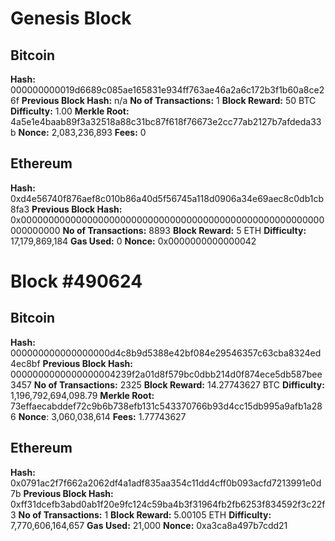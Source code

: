 # Genesis Block
## Bitcoin
**Hash:** 000000000019d6689c085ae165831e934ff763ae46a2a6c172b3f1b60a8ce26f
**Previous Block Hash:** n/a 
**No of Transactions:** 1
**Block Reward:** 50 BTC
**Difficulty:** 1.00
**Merkle Root:** 4a5e1e4baab89f3a32518a88c31bc87f618f76673e2cc77ab2127b7afdeda33b
**Nonce:** 2,083,236,893
**Fees:** 0
## Ethereum
**Hash:** 0xd4e56740f876aef8c010b86a40d5f56745a118d0906a34e69aec8c0db1cb8fa3
**Previous Block Hash:** 0x0000000000000000000000000000000000000000000000000000000000000000
**No of Transactions:** 8893
**Block Reward:** 5 ETH
**Difficulty:** 17,179,869,184
**Gas Used:** 0
**Nonce:** 0x0000000000000042
# Block #490624
## Bitcoin
**Hash:** 000000000000000000d4c8b9d5388e42bf084e29546357c63cba8324ed4ec8bf
**Previous Block Hash:** 0000000000000000004239f2a01d8f579bc0dbb214d0f874ece5db587bee3457
**No of Transactions:** 2325
**Block Reward:** 14.27743627 BTC
**Difficulty:** 1,196,792,694,098.79
**Merkle Root:** 73effaecabddef72c9b6b738efb131c543370766b93d4cc15db995a9afb1a286
**Nonce**: 3,060,038,614
**Fees:** 1.77743627
## Ethereum
**Hash:** 0x0791ac2f7f662a2062df4a1adf835aa354c11dd4cff0b093acfd7213991e0d7b
**Previous Block Hash:** 0xff31dcefb3abd0ab1f20e9fc124c59ba4b3f31964fb2fb6253f834592f3c22f3
**No of Transactions:** 1
**Block Reward:** 5.00105 ETH
**Difficulty:** 7,770,606,164,657
**Gas Used:** 21,000
**Nonce:** 0xa3ca8a497b7cdd21